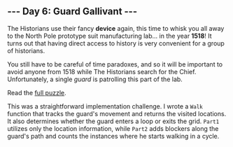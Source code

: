## --- Day 6: Guard Gallivant ---
The Historians use their fancy __device__ again, this time to whisk you all away to the North Pole prototype suit manufacturing lab... in the year __1518__! It turns out that having direct access to history is very convenient for a group of historians.

You still have to be careful of time paradoxes, and so it will be important to avoid anyone from 1518 while The Historians search for the Chief. Unfortunately, a single <em>guard</em> is patrolling this part of the lab.

Read the [full puzzle](https://adventofcode.com/2024/day/6).

This was a straightforward implementation challenge. I wrote a `Walk` function that tracks the guard's movement and returns the visited locations. It also determines whether the guard enters a loop or exits the grid. `Part1` utilizes only the location information, while `Part2` adds blockers along the guard's path and counts the instances where he starts walking in a cycle.
